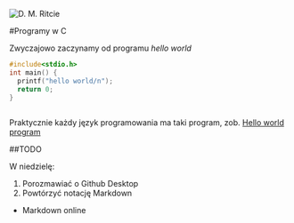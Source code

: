 ![D. M. Ritcie](http://upload.wikimedia.org/wikipedia/commons/c/c6/Dennis_MacAlistair_Ritchie.jpg)

#Programy w C

Zwyczajowo zaczynamy od programu *hello world*

```c
#include<stdio.h>
int main() {
  printf("hello world/n");
  return 0;
}
  
```

Praktycznie każdy język programowania ma taki program,
zob. [Hello world program][1]

[1]:http://en.wikipedia.org/wiki/Hello_world_program

##TODO 

W niedzielę:

1. Porozmawiać o Github Desktop
2. Powtórzyć notację Markdown 
  * Markdown online

